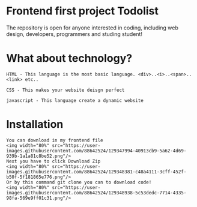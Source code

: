 # Frontend first project Todolist
The repository is open for anyone interested in coding, including web design, developers, programmers and studing student!
# What about technology?
    HTML - This language is the most basic language. <div>..<i>..<span>..<link> etc..
    
    CSS - This makes your website deisgn perfect
    
    javascript - This language create a dynamic website
    
# Installation
    You can download in my frontend file
    <img width="80%" src="https://user-images.githubusercontent.com/88642524/129347994-40913cb9-5a62-4d69-939b-1a1a81c8be52.png"/>
    Next you have to click Download Zip
    <img width="80%" src="https://user-images.githubusercontent.com/88642524/129348381-c48a4111-3cff-452f-b50f-5f181865e776.png"/>
    Or by this command git clone you can to download code!
    <img width="80%" src="https://user-images.githubusercontent.com/88642524/129348938-5c53dedc-7714-4335-98fa-569e9ff01c31.png"/>

    
